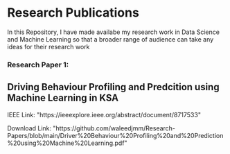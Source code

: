 # Research Publications

<p> In this Repository, I have made availabe my research work in Data Science and Machine Learning so that a broader range of audience can take any ideas for their research work </p>


### Research Paper 1:

## Driving Behaviour Profiling and Predcition using Machine Learning in KSA

<p> IEEE Link: "https://ieeexplore.ieee.org/abstract/document/8717533"  </p>

<p> Download Link: "https://github.com/waleedjmm/Research-Papers/blob/main/Driver%20Behaviour%20Profiling%20and%20Prediction%20using%20Machine%20Learning.pdf"
